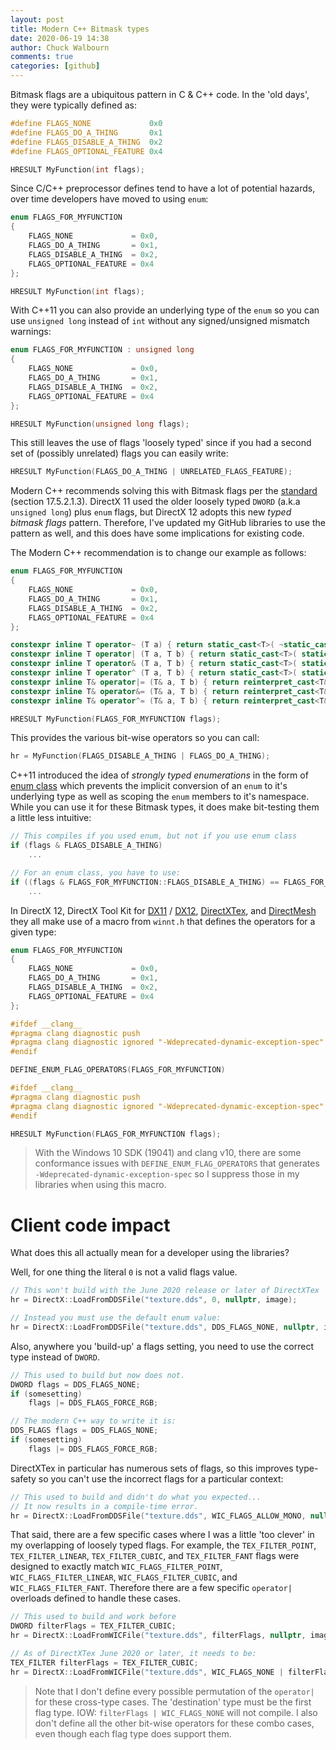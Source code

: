 ```yaml
---
layout: post
title: Modern C++ Bitmask types
date: 2020-06-19 14:38
author: Chuck Walbourn
comments: true
categories: [github]
---
```


Bitmask flags are a ubiquitous pattern in C & C++ code. In the 'old days', they were typically defined as:

```cpp
#define FLAGS_NONE             0x0
#define FLAGS_DO_A_THING       0x1
#define FLAGS_DISABLE_A_THING  0x2
#define FLAGS_OPTIONAL_FEATURE 0x4

HRESULT MyFunction(int flags);
```

Since C/C++ preprocessor defines tend to have a lot of potential hazards, over time developers have moved to using ``enum``:

```cpp
enum FLAGS_FOR_MYFUNCTION
{
    FLAGS_NONE             = 0x0,
    FLAGS_DO_A_THING       = 0x1,
    FLAGS_DISABLE_A_THING  = 0x2,
    FLAGS_OPTIONAL_FEATURE = 0x4
};

HRESULT MyFunction(int flags);
```

With C++11 you can also provide an underlying type of the ``enum`` so you can use ``unsigned long`` instead of ``int`` without any signed/unsigned mismatch warnings:

```cpp
enum FLAGS_FOR_MYFUNCTION : unsigned long
{
    FLAGS_NONE             = 0x0,
    FLAGS_DO_A_THING       = 0x1,
    FLAGS_DISABLE_A_THING  = 0x2,
    FLAGS_OPTIONAL_FEATURE = 0x4
};

HRESULT MyFunction(unsigned long flags);
```

This still leaves the use of flags 'loosely typed' since if you had a second set of (possibly unrelated) flags you can easily write:

```cpp
HRESULT MyFunction(FLAGS_DO_A_THING | UNRELATED_FLAGS_FEATURE);
```

Modern C++ recommends solving this with Bitmask flags per the [standard](http://www.open-std.org/jtc1/sc22/wg21/docs/papers/2012/n3485.pdf) (section 17.5.2.1.3). DirectX 11 used the older loosely typed ``DWORD`` (a.k.a ``unsigned long``) plus ``enum`` flags, but DirectX 12 adopts this new *typed bitmask flags* pattern. Therefore, I've updated my GitHub libraries to use the pattern as well, and this does have some implications for existing code.
<!--more-->

The Modern C++ recommendation is to change our example as follows:

```cpp
enum FLAGS_FOR_MYFUNCTION
{
    FLAGS_NONE             = 0x0,
    FLAGS_DO_A_THING       = 0x1,
    FLAGS_DISABLE_A_THING  = 0x2,
    FLAGS_OPTIONAL_FEATURE = 0x4
};

constexpr inline T operator~ (T a) { return static_cast<T>( ~static_cast<std::underlying_type<T>::type>(a) ); }
constexpr inline T operator| (T a, T b) { return static_cast<T>( static_cast<std::underlying_type<T>::type>(a) | static_cast<std::underlying_type<T>::type>(b) ); }
constexpr inline T operator& (T a, T b) { return static_cast<T>( static_cast<std::underlying_type<T>::type>(a) & static_cast<std::underlying_type<T>::type>(b) ); }
constexpr inline T operator^ (T a, T b) { return static_cast<T>( static_cast<std::underlying_type<T>::type>(a) ^ static_cast<std::underlying_type<T>::type>(b) ); }
constexpr inline T& operator|= (T& a, T b) { return reinterpret_cast<T&>( reinterpret_cast<std::underlying_type<T>::type&>(a) |= static_cast<std::underlying_type<T>::type>(b) ); }
constexpr inline T& operator&= (T& a, T b) { return reinterpret_cast<T&>( reinterpret_cast<std::underlying_type<T>::type&>(a) &= static_cast<std::underlying_type<T>::type>(b) ); }
constexpr inline T& operator^= (T& a, T b) { return reinterpret_cast<T&>( reinterpret_cast<std::underlying_type<T>::type&>(a) ^= static_cast<std::underlying_type<T>::type>(b) ); }

HRESULT MyFunction(FLAGS_FOR_MYFUNCTION flags);
```

This provides the various bit-wise operators so you can call:

```cpp
hr = MyFunction(FLAGS_DISABLE_A_THING | FLAGS_DO_A_THING);
```

C++11 introduced the idea of *strongly typed enumerations* in the form of [enum class](https://en.cppreference.com/w/cpp/language/enum) which prevents the implicit conversion of an ``enum`` to it's underlying type as well as scoping the ``enum`` members to it's namespace. While you can use it for these Bitmask types, it does make bit-testing them a little less intuitive:

```cpp
// This compiles if you used enum, but not if you use enum class
if (flags & FLAGS_DISABLE_A_THING)
    ...

// For an enum class, you have to use:
if ((flags & FLAGS_FOR_MYFUNCTION::FLAGS_DISABLE_A_THING) == FLAGS_FOR_MYFUNCTION::FLAGS_DISABLE_A_THING)
    ...
```

In DirectX 12, DirectX Tool Kit for [DX11](https://github.com/microsoft/DirectXTK) / [DX12](https://github.com/microsoft/DirectXTK12), [DirectXTex](https://github.com/microsoft/DirectXTex), and [DirectMesh](https://github.com/microsoft/DirectXMesh) they all make use of a macro from ``winnt.h`` that defines the operators for a given type:

```cpp
enum FLAGS_FOR_MYFUNCTION
{
    FLAGS_NONE             = 0x0,
    FLAGS_DO_A_THING       = 0x1,
    FLAGS_DISABLE_A_THING  = 0x2,
    FLAGS_OPTIONAL_FEATURE = 0x4
};

#ifdef __clang__
#pragma clang diagnostic push
#pragma clang diagnostic ignored "-Wdeprecated-dynamic-exception-spec"
#endif

DEFINE_ENUM_FLAG_OPERATORS(FLAGS_FOR_MYFUNCTION)

#ifdef __clang__
#pragma clang diagnostic push
#pragma clang diagnostic ignored "-Wdeprecated-dynamic-exception-spec"
#endif

HRESULT MyFunction(FLAGS_FOR_MYFUNCTION flags);
```

> With the Windows 10 SDK (19041) and clang v10, there are some conformance issues with ``DEFINE_ENUM_FLAG_OPERATORS`` that generates ``-Wdeprecated-dynamic-exception-spec`` so I suppress those in my libraries when using this macro.

# Client code impact

What does this all actually mean for a developer using the libraries?

Well, for one thing the literal ``0`` is not a valid flags value.

```cpp
// This won't build with the June 2020 release or later of DirectXTex
hr = DirectX::LoadFromDDSFile("texture.dds", 0, nullptr, image);

// Instead you must use the default enum value:
hr = DirectX::LoadFromDDSFile("texture.dds", DDS_FLAGS_NONE, nullptr, image);
```

Also, anywhere you 'build-up' a flags setting, you need to use the correct type instead of ``DWORD``.

```cpp
// This used to build but now does not.
DWORD flags = DDS_FLAGS_NONE;
if (somesetting)
    flags |= DDS_FLAGS_FORCE_RGB;

// The modern C++ way to write it is:
DDS_FLAGS flags = DDS_FLAGS_NONE;
if (somesetting)
    flags |= DDS_FLAGS_FORCE_RGB;
```

DirectXTex in particular has numerous sets of flags, so this improves type-safety so you can't use the incorrect flags for a particular context:

```cpp
// This used to build and didn't do what you expected...
// It now results in a compile-time error.
hr = DirectX::LoadFromDDSFile("texture.dds", WIC_FLAGS_ALLOW_MONO, nullptr, image);
```

That said, there are a few specific cases where I was a little 'too clever' in my overlapping of loosely typed flags. For example, the ``TEX_FILTER_POINT``, ``TEX_FILTER_LINEAR``, ``TEX_FILTER_CUBIC``, and ``TEX_FILTER_FANT`` flags were designed to exactly match ``WIC_FLAGS_FILTER_POINT``, ``WIC_FLAGS_FILTER_LINEAR``, ``WIC_FLAGS_FILTER_CUBIC``, and ``WIC_FLAGS_FILTER_FANT``. Therefore there are a few specific ``operator|`` overloads defined to handle these cases.

```cpp
// This used to build and work before
DWORD filterFlags = TEX_FILTER_CUBIC;
hr = DirectX::LoadFromWICFile("texture.dds", filterFlags, nullptr, image);

// As of DirectXTex June 2020 or later, it needs to be:
TEX_FILTER filterFlags = TEX_FILTER_CUBIC;
hr = DirectX::LoadFromWICFile("texture.dds", WIC_FLAGS_NONE | filterFlags, nullptr, image);
```

> Note that I don't define every possible permutation of the ``operator|`` for these cross-type cases. The 'destination' type must be the first flag type. IOW: ``filterFlags | WIC_FLAGS_NONE`` will not compile. I also don't define all the other bit-wise operators for these combo cases, even though each flag type does support them.
